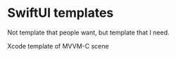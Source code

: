 # SwiftUI templates

Not template that people want, but template that I need.

Xcode template of MVVM-C scene

